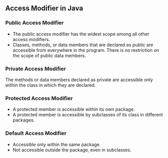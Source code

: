 ## Access Modifier in Java

### Public Access Modifier
- The public access modifier has the widest scope among all other access modifiers.
- Classes, methods, or data members that are declared as public are accessible from everywhere in the program. There is no restriction on the scope of public data members.


### Private Access Modifier
The methods or data members declared as private are accessible only within the class in which they are declared.

### Protected Access Modifier
- A protected member is accessible within its own package.
- A protected member is accessible by subclasses of its class in different packages.

### Default Access Modifier
- Accessible only within the same package.
- Not accessible outside the package, even in subclasses.